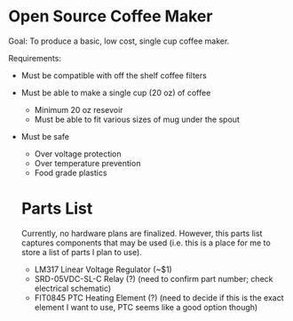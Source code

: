 <h1>Open Source Coffee Maker</h1>

Goal: To produce a basic, low cost, single cup coffee maker.

Requirements:

* Must be compatible with off the shelf coffee filters
* Must be able to make a single cup (20 oz) of coffee
  * Minimum 20 oz resevoir
  * Must be able to fit various sizes of mug under the spout
* Must be safe
  * Over voltage protection
  * Over temperature prevention
  * Food grade plastics
  
  <h1>Parts List</h1>
  
  Currently, no hardware plans are finalized. However, this parts list captures components that may be used (i.e. this is a place for me to store a list of parts I plan to use).
  * LM317 Linear Voltage Regulator (~$1)
  * SRD-05VDC-SL-C Relay (?) (need to confirm part number; check electrical schematic)
  * FIT0845 PTC Heating Element (?) (need to decide if this is the exact element I want to use, PTC seems like a good option though)
